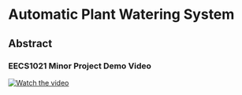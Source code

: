 # Automatic Plant Watering System
## Abstract
### EECS1021 Minor Project Demo Video
[![Watch the video](https://img.youtube.com/vi/bswPFrmraFw/0.jpg)](https://www.youtube.com/watch?v=bswPFrmraFw)
